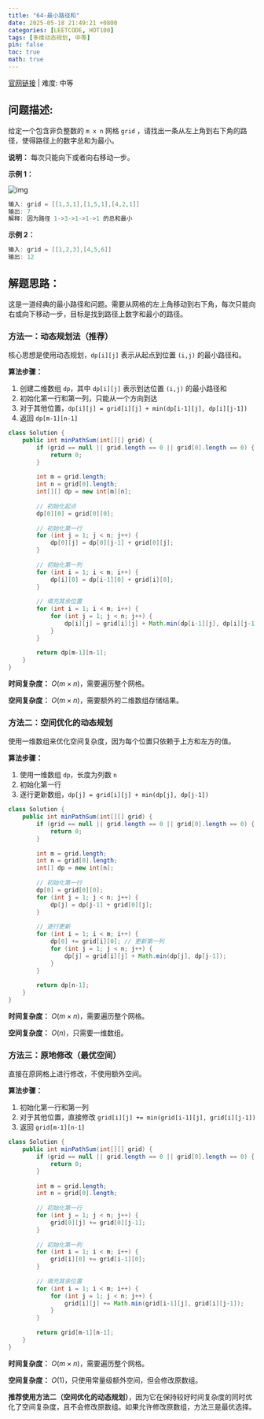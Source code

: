 ```yaml
---
title: "64-最小路径和"
date: 2025-05-18 21:49:21 +0800
categories: [LEETCODE, HOT100]
tags: [多维动态规划, 中等]
pin: false
toc: true
math: true
---
```


[官网链接](https://leetcode.cn/problems/minimum-path-sum/) \| 难度: 中等

## 问题描述:

给定一个包含非负整数的 `m x n` 网格 `grid` ，请找出一条从左上角到右下角的路径，使得路径上的数字总和为最小。

**说明：** 每次只能向下或者向右移动一步。

**示例 1：**

![img](../assets/img/posts/leetcode/p64_0.jpg)

```java
输入: grid = [[1,3,1],[1,5,1],[4,2,1]]
输出: 7
解释: 因为路径 1->3->1->1->1 的总和最小
```

**示例 2：**

```java
输入: grid = [[1,2,3],[4,5,6]]
输出: 12
```

## 解题思路：

这是一道经典的最小路径和问题。需要从网格的左上角移动到右下角，每次只能向右或向下移动一步，目标是找到路径上数字和最小的路径。

### 方法一：动态规划法（推荐）

核心思想是使用动态规划，`dp[i][j]` 表示从起点到位置 `(i,j)` 的最小路径和。

**算法步骤：**

1. 创建二维数组 `dp`，其中 `dp[i][j]` 表示到达位置 `(i,j)` 的最小路径和
2. 初始化第一行和第一列，只能从一个方向到达
3. 对于其他位置，`dp[i][j] = grid[i][j] + min(dp[i-1][j], dp[i][j-1])`
4. 返回 `dp[m-1][n-1]`

```java
class Solution {
    public int minPathSum(int[][] grid) {
        if (grid == null || grid.length == 0 || grid[0].length == 0) {
            return 0;
        }
        
        int m = grid.length;
        int n = grid[0].length;
        int[][] dp = new int[m][n];
        
        // 初始化起点
        dp[0][0] = grid[0][0];
        
        // 初始化第一行
        for (int j = 1; j < n; j++) {
            dp[0][j] = dp[0][j-1] + grid[0][j];
        }
        
        // 初始化第一列
        for (int i = 1; i < m; i++) {
            dp[i][0] = dp[i-1][0] + grid[i][0];
        }
        
        // 填充其余位置
        for (int i = 1; i < m; i++) {
            for (int j = 1; j < n; j++) {
                dp[i][j] = grid[i][j] + Math.min(dp[i-1][j], dp[i][j-1]);
            }
        }
        
        return dp[m-1][n-1];
    }
}
```

**时间复杂度：** $O(m \times n)$，需要遍历整个网格。

**空间复杂度：** $O(m \times n)$，需要额外的二维数组存储结果。

### 方法二：空间优化的动态规划

使用一维数组来优化空间复杂度，因为每个位置只依赖于上方和左方的值。

**算法步骤：**

1. 使用一维数组 `dp`，长度为列数 `n`
2. 初始化第一行
3. 逐行更新数组，`dp[j] = grid[i][j] + min(dp[j], dp[j-1])`

```java
class Solution {
    public int minPathSum(int[][] grid) {
        if (grid == null || grid.length == 0 || grid[0].length == 0) {
            return 0;
        }
        
        int m = grid.length;
        int n = grid[0].length;
        int[] dp = new int[n];
        
        // 初始化第一行
        dp[0] = grid[0][0];
        for (int j = 1; j < n; j++) {
            dp[j] = dp[j-1] + grid[0][j];
        }
        
        // 逐行更新
        for (int i = 1; i < m; i++) {
            dp[0] += grid[i][0]; // 更新第一列
            for (int j = 1; j < n; j++) {
                dp[j] = grid[i][j] + Math.min(dp[j], dp[j-1]);
            }
        }
        
        return dp[n-1];
    }
}
```

**时间复杂度：** $O(m \times n)$，需要遍历整个网格。

**空间复杂度：** $O(n)$，只需要一维数组。

### 方法三：原地修改（最优空间）

直接在原网格上进行修改，不使用额外空间。

**算法步骤：**

1. 初始化第一行和第一列
2. 对于其他位置，直接修改 `grid[i][j] += min(grid[i-1][j], grid[i][j-1])`
3. 返回 `grid[m-1][n-1]`

```java
class Solution {
    public int minPathSum(int[][] grid) {
        if (grid == null || grid.length == 0 || grid[0].length == 0) {
            return 0;
        }
        
        int m = grid.length;
        int n = grid[0].length;
        
        // 初始化第一行
        for (int j = 1; j < n; j++) {
            grid[0][j] += grid[0][j-1];
        }
        
        // 初始化第一列
        for (int i = 1; i < m; i++) {
            grid[i][0] += grid[i-1][0];
        }
        
        // 填充其余位置
        for (int i = 1; i < m; i++) {
            for (int j = 1; j < n; j++) {
                grid[i][j] += Math.min(grid[i-1][j], grid[i][j-1]);
            }
        }
        
        return grid[m-1][n-1];
    }
}
```

**时间复杂度：** $O(m \times n)$，需要遍历整个网格。

**空间复杂度：** $O(1)$，只使用常量级额外空间，但会修改原数组。

**推荐使用方法二（空间优化的动态规划）**，因为它在保持较好时间复杂度的同时优化了空间复杂度，且不会修改原数组。如果允许修改原数组，方法三是最优选择。
